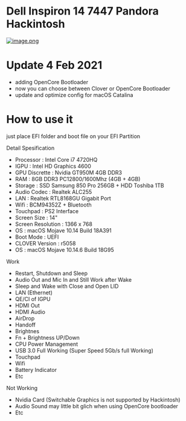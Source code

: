 # Dell Inspiron 14 7447  Pandora Hackintosh
[![image.png](https://i.postimg.cc/k5b9JbX5/image.png)](https://postimg.cc/xknBgqmr)

# Update 4 Feb 2021
- adding OpenCore Bootloader
- now you can choose between Clover or OpenCore Bootloader
- update and optimize config for macOS Catalina

# How to use it
just place EFI folder and boot file on your EFI Partition

Detail Spesification

- Processor : Intel Core i7 4720HQ
- IGPU : Intel HD Graphics 4600
- GPU Discrette : Nvidia GT950M 4GB DDR3
- RAM : 8GB DDR3 PC12800/1600Mhz (4GB + 4GB)
- Storage : SSD Samsung 850 Pro 256GB + HDD Toshiba 1TB
- Audio Codec : Realtek ALC255
- LAN : Realtek RTL8168GU Gigabit Port
- Wifi : BCM94352Z + Bluetooth
- Touchpad : PS2 Interface
- Screen Size : 14"
- Screen Resolution : 1366 x 768
- OS : macOS Mojave 10.14 Build 18A391
- Boot Mode : UEFI
- CLOVER Version : r5058
- OS : macOS Mojave 10.14.6 Build 18G95

Work

- Restart, Shutdown and Sleep
- Audio Out and Mic In and Still Work after Wake
- Sleep and Wake with Close and Open LID
- LAN (Ethernet)
- QE/CI of IGPU
- HDMI Out
- HDMI Audio
- AirDrop
- Handoff
- Brightnes
- Fn + Brightness UP/Down
- CPU Power Management
- USB 3.0 Full Working (Super Speed 5Gb/s full Working)
- Touchpad
- Wifi
- Battery Indicator
- Etc


Not Working

- Nvidia Card (Switchable Graphics is not supported by Hackintosh)
- Audio Sound may little bit glich when using OpenCore bootloader
- Etc
